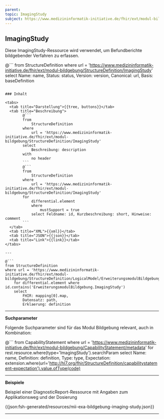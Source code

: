```yaml
---
parent:
topic: ImagingStudy
subject: https://www.medizininformatik-initiative.de/fhir/ext/modul-bildgebung/StructureDefinition/ImagingStudy
---
```


## ImagingStudy

Diese ImagingStudy-Ressource wird verwendet, um Befundberichte bildgebender Verfahren zu erfassen.

@```
from
    StructureDefinition
where
    url = 'https://www.medizininformatik-initiative.de/fhir/ext/modul-bildgebung/StructureDefinition/ImagingStudy'
select
    Name: name, Status: status, Version: version, Canonical: url, Basis: baseDefinition
```

### Inhalt

<tabs>
  <tab title="Darstellung">{{tree, buttons}}</tab>
  <tab title="Beschreibung">
        @```
        from
	        StructureDefinition
        where
	        url = 'https://www.medizininformatik-initiative.de/fhir/ext/modul-bildgebung/StructureDefinition/ImagingStudy'
        select
	        Beschreibung: description
        with
            no header
        ```
        @```
        from
            StructureDefinition
        where
            url = 'https://www.medizininformatik-initiative.de/fhir/ext/modul-bildgebung/StructureDefinition/ImagingStudy'
        for
            differential.element
            where
                mustSupport = true
            select Feldname: id, Kurzbeschreibung: short, Hinweise: comment
        ```
  </tab>
  <tab title="XML">{{xml}}</tab>
  <tab title="JSON">{{json}}</tab>
  <tab title="Link">{{link}}</tab>
</tabs>

---

@```
from StructureDefinition
where url = 'https://www.medizininformatik-initiative.de/fhir/ext/modul-bildgebung/StructureDefinition/LogicalModel/ErweiterungsmodulBildgebung'
    for differential.element where id.contains('ErweiterungsmodulBildgebung.ImagingStudy')
    select
        FHIR: mapping[0].map,
        Datensatz: path,
        Erklaerung: definition
```

---

**Suchparameter**


Folgende Suchparameter sind für das Modul Bildgebung relevant, auch in Kombination:

@``` from CapabilityStatement where url = 'https://www.medizininformatik-initiative.de/fhir/ext/modul-bildgebung/CapabilityStatement/metadata' for rest.resource.where(type='ImagingStudy').searchParam select Name: name, Definition: definition, Type: type, Expectation: extension.where(url='http://hl7.org/fhir/StructureDefinition/capabilitystatement-expectation').value.ofType(code)


---

**Beispiele**

Beispiel einer DiagnosticReport-Ressource mit Angaben zum Applikationsweg und der Dosierung

{{json:fsh-generated/resources/mii-exa-bildgebung-imaging-study.json}}

---
